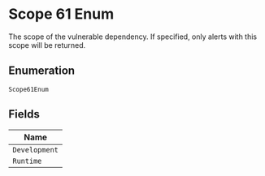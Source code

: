 
# Scope 61 Enum

The scope of the vulnerable dependency. If specified, only alerts with this scope will be returned.

## Enumeration

`Scope61Enum`

## Fields

| Name |
|  --- |
| `Development` |
| `Runtime` |

